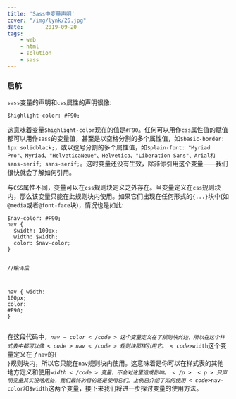 ```yaml
---
title: 'Sass中变量声明'
cover: "/img/lynk/26.jpg"
date:       2019-09-20
tags:
	- web
	- html
	- solution
	- sass
---
```


### 启航

<div class="content-intro view-box "><p></p><p><code>sass</code>变量的声明和<code>css</code>属性的声明很像:</p>              <pre><a class="code-copy right0" title="复制到剪切板"><i class="icon-copy"></i></a><code class="hljs bash"><span><span class="hljs-variable"><span class="hljs-variable">$highlight</span></span>-color</span><span>: <span><span class="hljs-comment"><span class="hljs-comment">#F90</span></span></span><span class="hljs-comment"><span class="hljs-comment">;</span></span></span></code></pre>              <p>这意味着变量<code>$highlight-color</code>现在的值是<code>#F90</code>。任何可以用作<code>css</code>属性值的赋值都可以用作<code>sass</code>的变量值，甚至是以空格分割的多个属性值，如<code>$basic-border: 1px solidblack;</code>，或以逗号分割的多个属性值，如<code>$plain-font: "Myriad Pro"、Myriad、"HelveticaNeue"、Helvetica、"Liberation Sans"、Arial和sans-serif; sans-serif;</code>。这时变量还没有生效，除非你引用这个变量——我们很快就会了解如何引用。</p><p>与<code>CSS</code>属性不同，变量可以在<code>css</code>规则块定义之外存在。当变量定义在<code>css</code>规则块内，那么该变量只能在此规则块内使用。如果它们出现在任何形式的<code>{...}</code>块中(如<code>@media</code>或者<code>@font-face</code>块)，情况也是如此:</p><pre><a class="code-copy right0" title="复制到剪切板"><i class="icon-copy"></i></a><code class="hljs php"><span>$nav-color</span><span>: <span><span class="hljs-comment"><span class="hljs-comment">#F90</span></span></span><span class="hljs-comment"><span class="hljs-comment">;</span></span></span>
<span>nav</span> {
  <span>$width</span><span>: <span><span class="hljs-number"><span class="hljs-number">100</span></span>px</span>;</span>
  <span>width</span><span>: <span>$width</span>;</span>
  <span>color</span><span>: <span>$nav-color</span>;</span>
}

<span><span class="hljs-comment"><span class="hljs-comment">//编译后</span></span></span>

<span>nav</span> {
  <span>width</span><span>: <span><span class="hljs-number"><span class="hljs-number">100</span></span>px</span>;</span>
  <span>color</span><span>: <span><span class="hljs-comment"><span class="hljs-comment">#F90</span></span></span><span class="hljs-comment"><span class="hljs-comment">;</span></span></span>
}
</code></pre><p>在这段代码中，<code>$nav-color</code>这个变量定义在了规则块外边，所以在这个样式表中都可以像<code>nav</code>规则块那样引用它。<code>$width</code>这个变量定义在了<code>nav</code>的<code>{ }</code>规则块内，所以它只能在<code>nav</code>规则块内使用。这意味着是你可以在样式表的其他地方定义和使用<code>$width</code>变量，不会对这里造成影响。</p><p>只声明变量其实没啥用处，我们最终的目的还是使用它们。上例已介绍了如何使用<code>$nav-color</code>和<code>$width</code>这两个变量，接下来我们将进一步探讨变量的使用方法。</p><br></div>